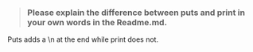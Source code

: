 >### Please explain the difference between puts and print in your own words in the Readme.md.

Puts adds a \n at the end while print does not.
